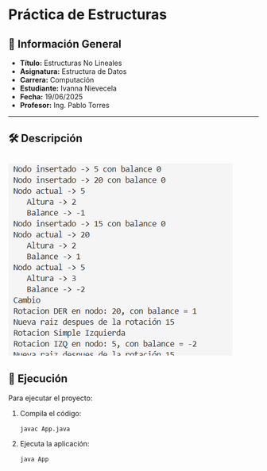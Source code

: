 # Práctica de Estructuras

## 📌 Información General

- **Título:** Estructuras No Lineales
- **Asignatura:** Estructura de Datos
- **Carrera:** Computación
- **Estudiante:** Ivanna Nievecela
- **Fecha:** 19/06/2025
- **Profesor:** Ing. Pablo Torres

---

## 🛠️ Descripción 
![Imagen de Terinal](image.png)
---

## 🚀 Ejecución

Para ejecutar el proyecto:

1. Compila el código:
    ```bash
    javac App.java
    ```
2. Ejecuta la aplicación:
    ```bash
    java App
    ```